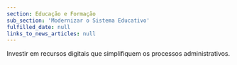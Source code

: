 ```yaml
---
section: Educação e Formação
sub_section: 'Modernizar o Sistema Educativo'
fulfilled_date: null
links_to_news_articles: null
---
```


Investir em recursos digitais que simplifiquem os processos administrativos.